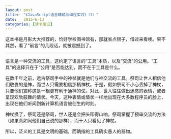 ```yaml
---
layout: post
title:  "《JavaScript语言精髓与编程实践》（1）"
date:   2015-6-13
categories: [读书笔记]
---
```


这本书是月影大大推荐的，恰好学校图书馆有，那就省点银子，借过来看喽。果不其然，看了“前言”的几段话，就被震撼到了。


----------

语言是一种交流的工具，这约定了语言的“工具”本质，以及“交流”的公用。“工具”的选择只在于“公用”是否能达到，而不在于工具是什么。

在数千年之前，远古祭司手中的神杖就是他们与神交流的工具。祭司让世人相信他们敬畏的是神，而世人只需要相信那柄神杖。于是，假如祭司不小心丢掉了神杖，只要他们宣称这是一根更有利于通神的仗。对此，世人往往做出迷惑的表情，或者呈现欢欣鼓舞的情状。今天，这种表情或情状一样地出现在大多数程序员的脸上，出现在他们听闻到新计算机语言被创生的时刻。

神杖换了，祭司还是祭司，世人还是会把头叩得山响。祭司掌握了预审交流的方法（如果真如同他们自己说的那样），而十人只看见了神杖。

所以，泛义的工具是文明的基础，而确指的工具确实愚人的器物。

